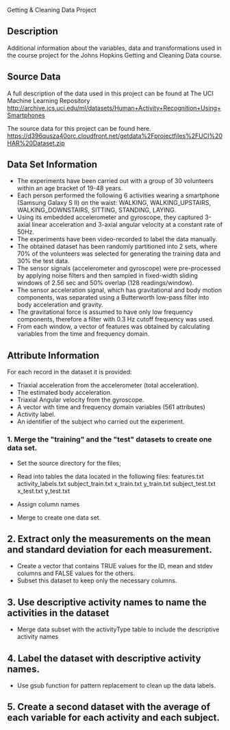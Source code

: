Getting & Cleaning Data Project

## Description
Additional information about the variables, data and transformations used in the course project for the Johns Hopkins Getting and Cleaning Data course.

## Source Data
A full description of the data used in this project can be found at The UCI Machine Learning Repository
http://archive.ics.uci.edu/ml/datasets/Human+Activity+Recognition+Using+Smartphones

The source data for this project can be found here.
https://d396qusza40orc.cloudfront.net/getdata%2Fprojectfiles%2FUCI%20HAR%20Dataset.zip


## Data Set Information
- The experiments have been carried out with a group of 30 volunteers within an age bracket of 19-48 years. 
- Each person performed the following 6 activities wearing a smartphone (Samsung Galaxy S II) on the waist:
WALKING, WALKING_UPSTAIRS, WALKING_DOWNSTAIRS, SITTING, STANDING, LAYING.
- Using its embedded accelerometer and gyroscope, they captured 3-axial linear acceleration and 3-axial angular velocity at a constant rate of 50Hz. 
- The experiments have been video-recorded to label the data manually. 
- The obtained dataset has been randomly partitioned into 2 sets, where 70% of the volunteers was selected for generating the training data and 30% the test data.
- The sensor signals (accelerometer and gyroscope) were pre-processed by applying noise filters and then sampled in fixed-width sliding windows of 2.56 sec and 50% overlap (128 readings/window). 
- The sensor acceleration signal, which has gravitational and body motion components, was separated using a Butterworth low-pass filter into body acceleration and gravity. 
- The gravitational force is assumed to have only low frequency components, therefore a filter with 0.3 Hz cutoff frequency was used. 
- From each window, a vector of features was obtained by calculating variables from the time and frequency domain.

## Attribute Information
For each record in the dataset it is provided:
- Triaxial acceleration from the accelerometer (total acceleration). 
- The estimated body acceleration.
- Triaxial Angular velocity from the gyroscope.
- A vector with time and frequency domain variables (561 attributes)
- Activity label.
- An identifier of the subject who carried out the experiment.

### 1. Merge the "training" and the "test" datasets to create one data set.
- Set the source directory for the files;
- Read into tables the data located in the following files:
    features.txt
    activity_labels.txt
    subject_train.txt
    x_train.txt
    y_train.txt
    subject_test.txt
    x_test.txt
    y_test.txt

- Assign column names 
- Merge to create one data set.

## 2. Extract only the measurements on the mean and standard deviation for each measurement.
- Create a vector that contains TRUE values for the ID, mean and stdev columns and FALSE values for the others. 
- Subset this dataset to keep only the necessary columns.

## 3. Use descriptive activity names to name the activities in the dataset
- Merge data subset with the activityType table to include the descriptive activity names

## 4. Label the dataset with descriptive activity names.
- Use gsub function for pattern replacement to clean up the data labels.

## 5. Create a second dataset with the average of each variable for each activity and each subject.
